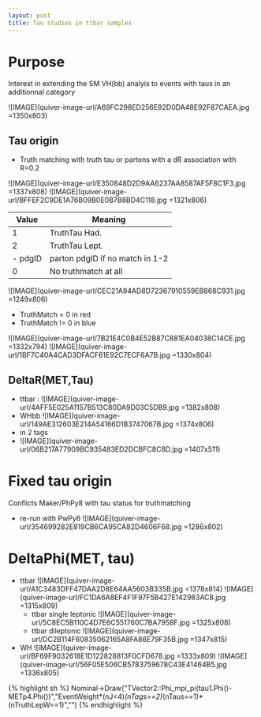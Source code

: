 ```yaml
---
layout: post
title: Tau studies in ttbar samples
---
```


# Purpose

Interest in extending the SM VH(bb) analyis to events with taus in an additionnal category

![IMAGE](quiver-image-url/A69FC298ED256E92D0DA48E92F87CAEA.jpg =1350x803)

## Tau origin

* Truth matching with truth tau or partons with a dR association with R=0.2

![IMAGE](quiver-image-url/E350848D2D9AA6237AA8587AF5F8C1F3.jpg =1337x808)
![IMAGE](quiver-image-url/BFFEF2C9DE1A76B09B0E0B7B8BD4C118.jpg =1321x806)

| Value   | Meaning                         |
| ------- | ------------------------------- |
| 1       | TruthTau Had.                   |
| 2       | TruthTau Lept.                  |
| - pdgID | parton pdgID if no match in 1-2 |
| 0       | No truthmatch  at all           |



![IMAGE](quiver-image-url/CEC21A94AD8D72367910559EB868C931.jpg =1249x806)
* TruthMatch = 0 in red
* TruthMatch != 0 in blue

![IMAGE](quiver-image-url/7B21E4C0B4E52B87C881EA04038C14CE.jpg =1332x794)
![IMAGE](quiver-image-url/1BF7C40A4CAD3DFACF61E92C7ECF6A7B.jpg =1330x804)

## DeltaR(MET,Tau)
* ttbar :
![IMAGE](quiver-image-url/4AFF5E025A1157B513C80DA9D03C5DB9.jpg =1382x808)
* WHbb
![IMAGE](quiver-image-url/149AE312603E214A54166D1B3747067B.jpg =1374x806)
* in 2 tags
* ![IMAGE](quiver-image-url/06B217A77909BC935483ED2DCBFC8C8D.jpg =1407x511)

# Fixed tau origin
Conflicts Maker/PhPy8 with tau status for truthmatching
* re-run with PwPy6
![IMAGE](quiver-image-url/354699282E819CB6CA95CA82D4606F68.jpg =1286x802)

# DeltaPhi(MET, tau)
* ttbar
![IMAGE](quiver-image-url/A1C3483DFF47DAA2D8E64AA5603B335B.jpg =1378x814)
![IMAGE](quiver-image-url/FC1DA6A8EF4F1F97F5B427E142983AC8.jpg =1315x809)
  * ttbar single leptonic
  ![IMAGE](quiver-image-url/5C8EC5B110C4D7E6C551760C7BA7958F.jpg =1325x808)
  * ttbar dileptonic
  ![IMAGE](quiver-image-url/DC2B114F60835062165A8FA86E79F35B.jpg =1347x815)
* WH
![IMAGE](quiver-image-url/BF69F9032618E1D122828813F0CFD678.jpg =1333x809)
![IMAGE](quiver-image-url/56F05E506CB5783759678C43E41464B5.jpg =1336x805)

{% highlight sh %}
Nominal->Draw("TVector2::Phi_mpi_pi(tau1.Phi()-METp4.Phi())","EventWeight*(nJ<4)*(nTags==2)*(nTaus==1)*(nTruthLepW==1)","")
{% endhighlight %}
